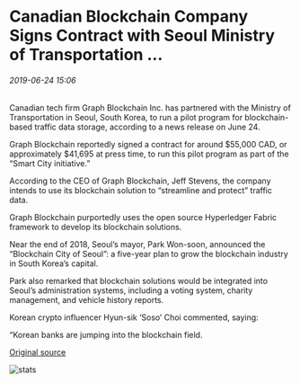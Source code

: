 # Canadian Blockchain Company Signs Contract with Seoul Ministry of Transportation ...

###### 2019-06-24 15:06

Canadian tech firm Graph Blockchain Inc. has partnered with the Ministry of Transportation in Seoul, South Korea, to run a pilot program for blockchain-based traffic data storage, according to a news release on June 24.

Graph Blockchain reportedly signed a contract for around $55,000 CAD, or approximately $41,695 at press time, to run this pilot program as part of the “Smart City initiative.”

According to the CEO of Graph Blockchain, Jeff Stevens, the company intends to use its blockchain solution to “streamline and protect” traffic data.

Graph Blockchain purportedly uses the open source Hyperledger Fabric framework to develop its blockchain solutions.

Near the end of 2018, Seoul’s mayor, Park Won-soon, announced the “Blockchain City of Seoul”: a five-year plan to grow the blockchain industry in South Korea’s capital.

Park also remarked that blockchain solutions would be integrated into Seoul’s administration systems, including a voting system, charity management, and vehicle history reports.

Korean crypto influencer Hyun-sik ‘Soso’ Choi commented, saying:

“Korean banks are jumping into the blockchain field.

[Original source](https://cointelegraph.com/news/canadian-blockchain-company-signs-contract-with-seoul-ministry-of-transportation)

![stats](https://c.statcounter.com/11760860/0/a89fa40b/1/ "stats")